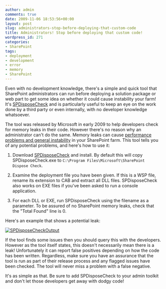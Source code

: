 ```yaml
---
author: admin
comments: true
date: 2009-11-06 18:53:56+00:00
layout: post
slug: administrators-stop-before-deploying-that-custom-code
title: Administrators! Stop before deploying that custom code!
wordpress_id: 271
categories:
- SharePoint
tags:
- deployment
- development
- error
- memory
- SharePoint
---
```


Even with no development knowledge, there's a simple and quick tool that SharePoint administrators can run before deploying a solution package or web part to get some idea on whether it could cause instability your farm! It's [SPDisposeCheck](http://code.msdn.microsoft.com/SPDisposeCheck) and is particularly useful to keep an eye on the work done by a third party or even internally, with no developer knowledge whatsoever.

The tool was released by Microsoft in early 2009 to help developers check for memory leaks in their code. However there's no reason why an administrator can't do the same. Memory leaks can cause [performance problems and general instability](http://msdn.microsoft.com/en-us/library/aa973248.aspx) in your SharePoint farm. This tool tells you of any potential problems, and here's how to use it:




	
  1. Download [SPDisposeCheck](http://download.microsoft.com/download/B/4/D/B4D279A0-E159-40BF-A5E8-F49ABDBE95C7/SPDisposeCheck.msi) and install. By default this will copy SPDisposeCheck.exe to `C:\Program Files\Microsoft\SharePoint Dispose Check`.

	
  2. Examine the deployment file you have been given. If this is a WSP file, rename its extension to CAB and extract all DLL files. SPDisposeCheck also works on EXE files if you've been asked to run a console application.

	
  3. For each DLL or EXE, run SPDisposeCheck using the filename as a parameter. To be assured of no SharePoint memory leaks, check that the "Total Found" line is 0.



Here's an example that shows a potential leak:

[![SPDisposeCheckOutput](http://alexangas.com/blog/wp-content/uploads/2009/11/SPDisposeCheckOutput-300x253.png)](http://alexangas.com/blog/wp-content/uploads/2009/11/SPDisposeCheckOutput.png)

If the tool finds some issues then you should query this with the developers. However as the tool itself states, this doesn't necessarily mean there is a leak! Unfortunately it can report false positives depending on how the code has been written. Regardless, make sure you have an assurance that the tool is run as part of their release process and any flagged issues have been checked. The tool will never miss a problem with a false negative.

It's as simple as that. Be sure to add SPDisposeCheck to your admin toolkit and don't let those developers get away with dodgy code!
